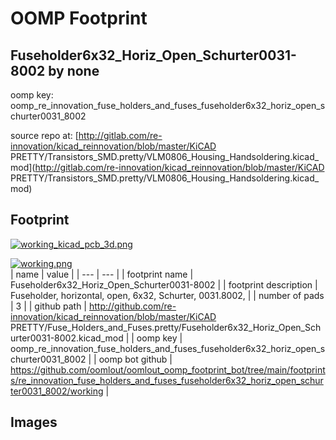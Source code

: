 # OOMP Footprint  
## Fuseholder6x32_Horiz_Open_Schurter0031-8002  by none  
  
oomp key: oomp_re_innovation_fuse_holders_and_fuses_fuseholder6x32_horiz_open_schurter0031_8002  
  
source repo at: [http://gitlab.com/re-innovation/kicad_reinnovation/blob/master/KiCAD PRETTY/Transistors_SMD.pretty/VLM0806_Housing_Handsoldering.kicad_mod](http://gitlab.com/re-innovation/kicad_reinnovation/blob/master/KiCAD PRETTY/Transistors_SMD.pretty/VLM0806_Housing_Handsoldering.kicad_mod)  
## Footprint  
  
[![working_kicad_pcb_3d.png](working_kicad_pcb_3d_600.png)](working_kicad_pcb_3d.png)  
  
[![working.png](working_600.png)](working.png)  
| name | value | 
| --- | --- | 
| footprint name | Fuseholder6x32_Horiz_Open_Schurter0031-8002 | 
| footprint description | Fuseholder, horizontal, open, 6x32, Schurter, 0031.8002, | 
| number of pads | 3 | 
| github path | http://github.com/re-innovation/kicad_reinnovation/blob/master/KiCAD PRETTY/Fuse_Holders_and_Fuses.pretty/Fuseholder6x32_Horiz_Open_Schurter0031-8002.kicad_mod | 
| oomp key | oomp_re_innovation_fuse_holders_and_fuses_fuseholder6x32_horiz_open_schurter0031_8002 | 
| oomp bot github | https://github.com/oomlout/oomlout_oomp_footprint_bot/tree/main/footprints/re_innovation_fuse_holders_and_fuses_fuseholder6x32_horiz_open_schurter0031_8002/working | 
## Images  
